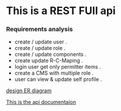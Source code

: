 # This is a REST FUll api 

### Requirements analysis

- create / update user .
- create  / update role . 
- create / update components . 
- create update R-C-Maping .
- login user get only permitter items .
- create a CMS with multiple role .
- user can view & update self profile .

[design ER diagram](https://dbdiagram.io/d/UNICON_PROJECT-666acce7a179551be6cb0403)

[This is the api documentaion ](http://localhost:8000/api-docs)



